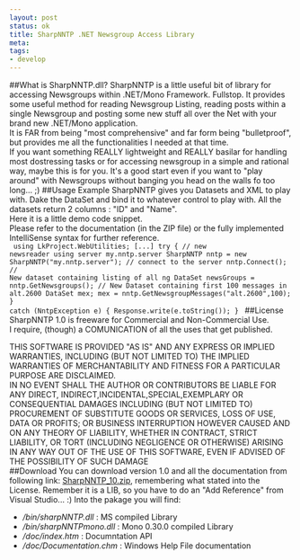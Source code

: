 ```yaml
--- 
layout: post
status: ok
title: SharpNNTP .NET Newsgroup Access Library
meta: 
tags:
- develop
---
```

##What is SharpNNTP.dll?
SharpNNTP is a little useful bit of library for accessing Newsgroups within .NET/Mono Framework. Fullstop.
It provides some useful method for reading Newsgroup Listing, reading posts within a single Newsgroup and posting some new stuff all over the Net with your brand new .NET/Mono application.  
It is FAR from being "most comprehensive" and far form being "bulletproof", but provides me all the functionalities I needed at that time.  
If you want something REALLY lightweight and REALLY basilar for handling most dostressing tasks or for accessing newsgroup in a simple and rational way, maybe this is for you. It's a good start even if you want to "play around" with Newsgroups without banging you head on the walls fo too long... ;)
##Usage Example
SharpNNTP gives you Datasets and XML to play with. Dake the DataSet and bind it to whatever control to play with.
All the datasets return 2 columns : "ID" and "Name".  
Here it is a little demo code snippet.  
Please refer to the documentation (in the ZIP file) or the fully implemented IntelliSense syntax for further reference.  
<code lang="csharp">
 using LkProject.WebUtilities;
 [...]
 try
 	{
		// new newsreader using server my.nntp.server
		SharpNNTP nntp = new SharpNNTP("my.nntp.server");
		// connect to the server
		nntp.Connect();
		// New dataset containing listing of all ng
		DataSet newsGroups = nntp.GetNewsgroups();
		// New Dataset containing first 100 messages in alt.2600
		DataSet mex;
		mex = nntp.GetNewsgroupMessages("alt.2600",100);
	}
	catch (NntpException e)
	{
		Response.write(e.toString());
	}
</code>
##License
SharpNNTP 1.0 is freeware for Commercial and Non-Commercial Use.  
I require, (though) a COMUNICATION of all the uses that get published.  
  
THIS SOFTWARE IS PROVIDED "AS IS" AND ANY EXPRESS OR IMPLIED
WARRANTIES, INCLUDING (BUT NOT LIMITED TO) THE IMPLIED WARRANTIES OF MERCHANTABILITY AND FITNESS FOR A PARTICULAR PURPOSE ARE DISCLAIMED.  
IN NO EVENT SHALL THE AUTHOR OR CONTRIBUTORS BE LIABLE FOR ANY DIRECT, INDIRECT,INCIDENTAL,SPECIAL,EXEMPLARY OR CONSEQUENTIAL DAMAGES INCLUDING (BUT NOT LIMITED TO) PROCUREMENT OF SUBSTITUTE GOODS OR SERVICES, LOSS OF USE, DATA OR PROFITS; OR BUSINESS INTERRUPTION HOWEVER CAUSED AND ON ANY THEORY OF LIABILITY, WHETHER IN CONTRACT, STRICT LIABILITY, OR TORT (INCLUDING NEGLIGENCE OR OTHERWISE) ARISING IN ANY WAY OUT OF THE USE OF THIS SOFTWARE, EVEN IF ADVISED OF THE POSSIBILITY OF SUCH DAMAGE  
##Download
You can download version 1.0 and all the documentation from following link: [SharpNNTP_10.zip](/download/SharpNNTP_10.zip), remembering what stated into the License. Remember it is a LIB, so you have to do an "Add Reference" from Visual Studio... :)
Into the pakage you will find:
*  */bin/sharpNNTP.dll* : MS compiled Library
*   */bin/sharpNNTPmono.dll* : Mono 0.30.0 compiled Library
*  */doc/index.htm* : Documntation API
*  */doc/Documentation.chm* : Windows Help File documentation 
